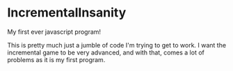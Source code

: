 IncrementalInsanity
===================

My first ever javascript program!


This is pretty much just a jumble of code I'm trying to get to work. I want the incremental game to be very advanced, and with that,
comes a lot of problems as it is my first program.
